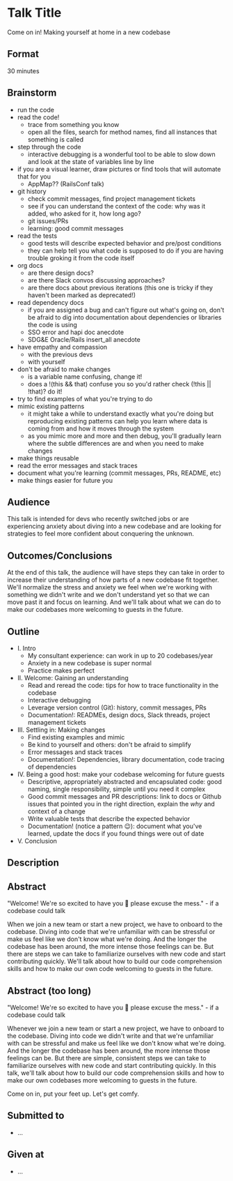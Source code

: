 # Talk Title
Come on in! Making yourself at home in a new codebase

## Format
30 minutes

## Brainstorm
- run the code
- read the code!
  - trace from something you know
  - open all the files, search for method names, find all instances that something is called
- step through the code
  - interactive debugging is a wonderful tool to be able to slow down and look at the state of variables line by line
- if you are a visual learner, draw pictures or find tools that will automate that for you
  - AppMap?? (RailsConf talk)
- git history
  - check commit messages, find project management tickets
  - see if you can understand the context of the code: why was it added, who asked for it, how long ago?
  - git issues/PRs  
  - learning: good commit messages
- read the tests
  - good tests will describe expected behavior and pre/post conditions
  - they can help tell you what code is supposed to do if you are having trouble groking it from the code itself
- org docs
  - are there design docs?
  - are there Slack convos discussing approaches?
  - are there docs about previous iterations (this one is tricky if they haven't been marked as deprecated!)
- read dependency docs
  - if you are assigned a bug and can't figure out what's going on, don't be afraid to dig into documentation about dependencies or libraries the code is using
  - SSO error and hapi doc anecdote
  - SDG&E Oracle/Rails insert_all anecdote
- have empathy and compassion
  - with the previous devs
  - with yourself
- don't be afraid to make changes
  - is a variable name confusing, change it!
  - does a !(this && that) confuse you so you'd rather check (!this || !that)? do it!
- try to find examples of what you're trying to do
- mimic existing patterns
  - it might take a while to understand exactly what you're doing but reproducing existing patterns can help you learn where data is coming from and how it moves through the system
  - as you mimic more and more and then debug, you'll gradually learn where the subtle differences are and when you need to make changes
- make things reusable
- read the error messages and stack traces
- document what you're learning (commit messages, PRs, README, etc)
- make things easier for future you

## Audience
This talk is intended for devs who recently switched jobs or are experiencing anxiety about diving into a new codebase and are looking for strategies to feel more confident about conquering the unknown.


## Outcomes/Conclusions
At the end of this talk, the audience will have steps they can take in order to increase their understanding of how parts of a new codebase fit together. We'll normalize the stress and anxiety we feel when we're working with something we didn't write and we don't understand yet so that we can move past it and focus on learning. And we'll talk about what we can do to make our codebases more welcoming to guests in the future.


## Outline
- I. Intro
  - My consultant experience: can work in up to 20 codebases/year
  - Anxiety in a new codebase is super normal
  - Practice makes perfect
- II. Welcome: Gaining an understanding
  - Read and reread the code: tips for how to trace functionality in the codebase
  - Interactive debugging
  - Leverage version control (Git): history, commit messages, PRs
  - Documentation!: READMEs, design docs, Slack threads, project management tickets
- III. Settling in: Making changes
  - Find existing examples and mimic
  - Be kind to yourself and others: don't be afraid to simplify
  - Error messages and stack traces
  - Documentation!: Dependencies, library documentation, code tracing of dependencies
- IV. Being a good host: make your codebase welcoming for future guests
  - Descriptive, appropriately abstracted and encapsulated code: good naming, single responsibility, simple until you need it complex
  - Good commit messages and PR descriptions: link to docs or Github issues that pointed you in the right direction, explain the _why_ and context of a change
  - Write valuable tests that describe the expected behavior
  - Documentation! (notice a pattern 😉): document what you've learned, update the docs if you found things were out of date
- V. Conclusion


## Description


## Abstract

"Welcome! We're so excited to have you 🤗 please excuse the mess." - if a codebase could talk

When we join a new team or start a new project, we have to onboard to the codebase. Diving into code that we're unfamiliar with can be stressful or make us feel like we don't know what we're doing. And the longer the codebase has been around, the more intense those feelings can be. But there are steps we can take to familiarize ourselves with new code and start contributing quickly. We'll talk about how to build our code comprehension skills and how to make our own code welcoming to guests in the future.

## Abstract (too long)
"Welcome! We're so excited to have you 🤗 please excuse the mess." - if a codebase could talk

Whenever we join a new team or start a new project, we have to onboard to the codebase. Diving into code we didn't write and that we're unfamiliar with can be stressful and make us feel like we don't know what we're doing. And the longer the codebase has been around, the more intense those feelings can be. But there are simple, consistent steps we can take to familiarize ourselves with new code and start contributing quickly. In this talk, we'll talk about how to build our code comprehension skills and how to make our own codebases more welcoming to guests in the future.

Come on in, put your feet up. Let's get comfy.


## Submitted to
- ...


## Given at
- ...
